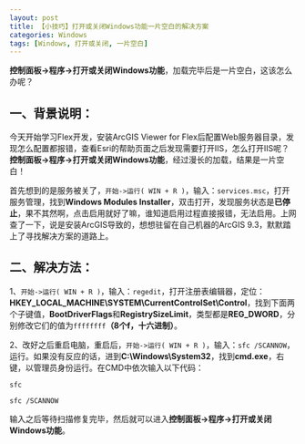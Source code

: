 ```yaml
---
layout: post
title: 【小技巧】打开或关闭Windows功能一片空白的解决方案  
categories: Windows
tags: [Windows, 打开或关闭, 一片空白]
---
```

**控制面板->程序->打开或关闭Windows功能**，加载完毕后是一片空白，这该怎么办呢？

## 一、背景说明：
今天开始学习Flex开发，安装ArcGIS Viewer for Flex后配置Web服务器目录，发现怎么配置都报错，查看Esri的帮助页面之后发现需要打开IIS，怎么打开IIS呢？**控制面板->程序->打开或关闭Windows功能**，经过漫长的加载，结果是一片空白！

首先想到的是服务被关了，`开始->运行( WIN + R )`，输入：`services.msc`，打开服务管理，找到**Windows Modules Installer**，双击打开，发现服务状态是**已停止**，果不其然啊，点击启用就好了嘛，谁知道启用过程直接报错，无法启用。上网查了一下，说是安装ArcGIS导致的，想想驻留在自己机器的ArcGIS 9.3，默默踏上了寻找解决方案的道路上。

## 二、解决方法：
1、`开始->运行( WIN + R )`，输入：`regedit`，打开注册表编辑器，定位：**HKEY_LOCAL_MACHINE\SYSTEM\CurrentControlSet\Control**，找到下面两个子键值，**BootDriverFlags**和**RegistrySizeLimit**，类型都是**REG_DWORD**，分别修改它们的值为`ffffffff`**（8个f，十六进制）**。

2、改好之后重启电脑，重启后，`开始->运行( WIN + R )`，输入：`sfc /SCANNOW`，运行。如果没有反应的话，进到**C:\Windows\System32**，找到**cmd.exe**，右键，以管理员身份运行。在CMD中依次输入以下代码：

`sfc`

`sfc /SCANNOW`

输入之后等待扫描修复完毕，然后就可以进入**控制面板->程序->打开或关闭Windows功能**。
